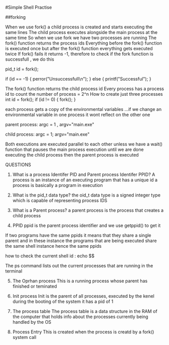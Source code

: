#Simple Shell Practise

##forking

When we use fork() a child process is created and starts executing the same lines
The child process executes alongside the main process at the same time
So when we use fork we have two processes are running
The fork() function returns the process ids
Everything before the fork() function is executed once but after the fork() function
everything gets executed twice
If fork() fails it returns -1, therefore to check if the fork function 
is successfull , we do this

pid_t id = fork();

if (id == -1)
{
	perror("Unsuccessfull\n");
}
else
{
	printf("Successful");
}

The fork() function returns the child process id
Every process has a process id
to count the number of process = 2^n
How to create just three processes
int id = fork();
if (id != 0)
{
    fork();
}


each process gets a copy of the environmental variables ...if we change an environmental variable in one 
process it wont reflect on the other one

parent process:
argc = 1 , argv="main.exe"

child process:
argc = 1; argv="main.exe"

Both executions are executed parallel to each other unless we have a wait()
function that pauses the main process execution until we are done executing the 
child process then the parent process is executed

QUESTIONS

1. What is a process Identifer PID and Parent process Identifer PPID?
A process is an instance of an executing program that has a unique id
a process is basically a program in execution

2. What is the pid_t data type?
the oid_t data type is a signed integer type which is capable of representing process IDS

3. What is a Parent process?
a parent process is the process that creates a child process

4. PPID
ppid is the parent process identifier
and we use getppid() to get it

If two programs have the same ppids it means that they share a single parent and 
in these instance the programs that are  being executed share the same shell instance
hence the same ppids

how to check the current shell id : echo $$

The ps command lists out the current processes that are running in the terminal

5. The Oprhan process
This is a running process whose parent has finished or teminated

6. Init process
Init is the parent of all processes, executed by the kenel during the booting of the system
it has a pid of 1

6. The process table
The process table is a data structure in the RAM of the computer that holds info about the processes currently being handled by the OS

6. Process Entry
This is created when the process is creatd by a fork() system call
